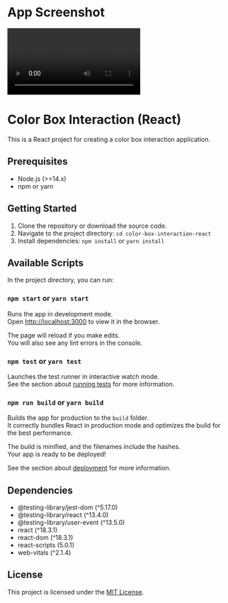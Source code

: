 # App Screenshot

![Color Box Interaction](./src/assets/color-box-interaction.mov "Color Box Interaction")

# Color Box Interaction (React)

This is a React project for creating a color box interaction application.

## Prerequisites

- Node.js (>=14.x)
- npm or yarn

## Getting Started

1. Clone the repository or download the source code.
2. Navigate to the project directory: `cd color-box-interaction-react`
3. Install dependencies: `npm install` or `yarn install`

## Available Scripts

In the project directory, you can run:

### `npm start` or `yarn start`

Runs the app in development mode.\
Open [http://localhost:3000](http://localhost:3000) to view it in the browser.

The page will reload if you make edits.\
You will also see any lint errors in the console.

### `npm test` or `yarn test`

Launches the test runner in interactive watch mode.\
See the section about [running tests](https://facebook.github.io/create-react-app/docs/running-tests) for more information.

### `npm run build` or `yarn build`

Builds the app for production to the `build` folder.\
It correctly bundles React in production mode and optimizes the build for the best performance.

The build is minified, and the filenames include the hashes.\
Your app is ready to be deployed!

See the section about [deployment](https://facebook.github.io/create-react-app/docs/deployment) for more information.

## Dependencies

- @testing-library/jest-dom (^5.17.0)
- @testing-library/react (^13.4.0)
- @testing-library/user-event (^13.5.0)
- react (^18.3.1)
- react-dom (^18.3.1)
- react-scripts (5.0.1)
- web-vitals (^2.1.4)

## License

This project is licensed under the [MIT License](LICENSE).
